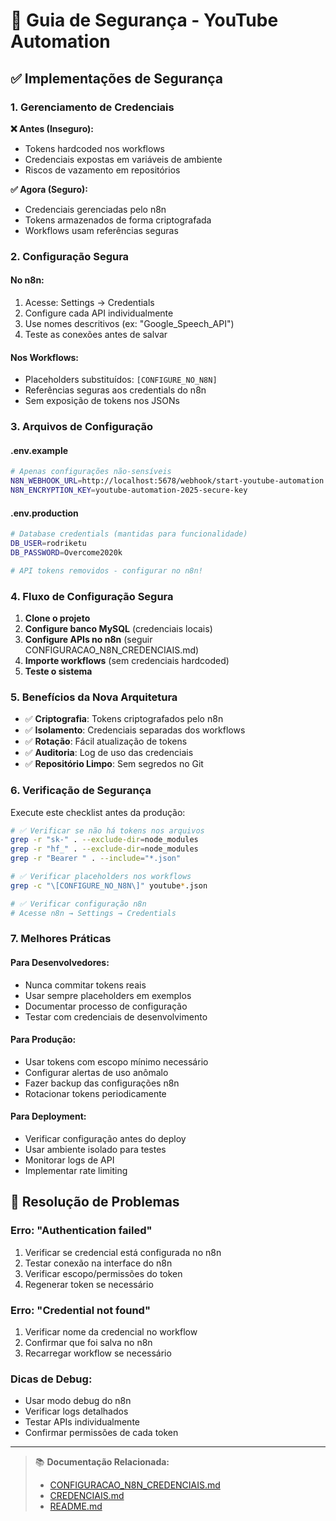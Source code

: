 # 🔐 Guia de Segurança - YouTube Automation

## ✅ Implementações de Segurança

### 1. **Gerenciamento de Credenciais**

**❌ Antes (Inseguro):**
- Tokens hardcoded nos workflows
- Credenciais expostas em variáveis de ambiente
- Riscos de vazamento em repositórios

**✅ Agora (Seguro):**
- Credenciais gerenciadas pelo n8n
- Tokens armazenados de forma criptografada
- Workflows usam referências seguras

### 2. **Configuração Segura**

#### **No n8n:**
1. Acesse: Settings → Credentials
2. Configure cada API individualmente
3. Use nomes descritivos (ex: "Google_Speech_API")
4. Teste as conexões antes de salvar

#### **Nos Workflows:**
- Placeholders substituídos: `[CONFIGURE_NO_N8N]`
- Referências seguras aos credentials do n8n
- Sem exposição de tokens nos JSONs

### 3. **Arquivos de Configuração**

#### **.env.example**
```bash
# Apenas configurações não-sensíveis
N8N_WEBHOOK_URL=http://localhost:5678/webhook/start-youtube-automation
N8N_ENCRYPTION_KEY=youtube-automation-2025-secure-key
```

#### **.env.production**
```bash
# Database credentials (mantidas para funcionalidade)
DB_USER=rodriketu
DB_PASSWORD=Overcome2020k

# API tokens removidos - configurar no n8n!
```

### 4. **Fluxo de Configuração Segura**

1. **Clone o projeto**
2. **Configure banco MySQL** (credenciais locais)
3. **Configure APIs no n8n** (seguir CONFIGURACAO_N8N_CREDENCIAIS.md)
4. **Importe workflows** (sem credenciais hardcoded)
5. **Teste o sistema**

### 5. **Benefícios da Nova Arquitetura**

- ✅ **Criptografia**: Tokens criptografados pelo n8n
- ✅ **Isolamento**: Credenciais separadas dos workflows
- ✅ **Rotação**: Fácil atualização de tokens
- ✅ **Auditoria**: Log de uso das credenciais
- ✅ **Repositório Limpo**: Sem segredos no Git

### 6. **Verificação de Segurança**

Execute este checklist antes da produção:

```bash
# ✅ Verificar se não há tokens nos arquivos
grep -r "sk-" . --exclude-dir=node_modules
grep -r "hf_" . --exclude-dir=node_modules
grep -r "Bearer " . --include="*.json"

# ✅ Verificar placeholders nos workflows
grep -c "\[CONFIGURE_NO_N8N\]" youtube*.json

# ✅ Verificar configuração n8n
# Acesse n8n → Settings → Credentials
```

### 7. **Melhores Práticas**

#### **Para Desenvolvedores:**
- Nunca commitar tokens reais
- Usar sempre placeholders em exemplos
- Documentar processo de configuração
- Testar com credenciais de desenvolvimento

#### **Para Produção:**
- Usar tokens com escopo mínimo necessário
- Configurar alertas de uso anômalo
- Fazer backup das configurações n8n
- Rotacionar tokens periodicamente

#### **Para Deployment:**
- Verificar configuração antes do deploy
- Usar ambiente isolado para testes
- Monitorar logs de API
- Implementar rate limiting

## 🚨 Resolução de Problemas

### **Erro: "Authentication failed"**
1. Verificar se credencial está configurada no n8n
2. Testar conexão na interface do n8n
3. Verificar escopo/permissões do token
4. Regenerar token se necessário

### **Erro: "Credential not found"**
1. Verificar nome da credencial no workflow
2. Confirmar que foi salva no n8n
3. Recarregar workflow se necessário

### **Dicas de Debug:**
- Usar modo debug do n8n
- Verificar logs detalhados
- Testar APIs individualmente
- Confirmar permissões de cada token

---

> 📚 **Documentação Relacionada:**
> - [CONFIGURACAO_N8N_CREDENCIAIS.md](CONFIGURACAO_N8N_CREDENCIAIS.md)
> - [CREDENCIAIS.md](CREDENCIAIS.md)
> - [README.md](README.md)
